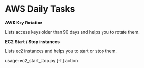 # AWS Daily Tasks
**AWS Key Rotation**

Lists access keys older than 90 days and helps you to rotate them.

**EC2 Start / Stop instances**

Lists ec2 instances and helps you to start or stop them.

usage: ec2_start_stop.py [-h] action
